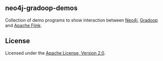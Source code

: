 ## neo4j-gradoop-demos

Collection of demo programs to show interaction between [Neo4j](http://neo4j.com/), [Gradoop](http://www.gradoop.com/) and [Apache Flink](https://flink.apache.org/).

## License

Licensed under the [Apache License, Version 2.0](http://www.apache.org/licenses/LICENSE-2.0).